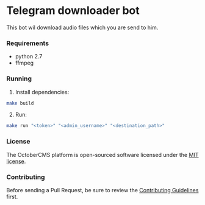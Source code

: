# Telegram downloader bot

This bot wil download audio files which you are send to him.

### Requirements
* python 2.7
* ffmpeg

### Running
1) Install dependencies:
```bash
make build
```
2) Run:
```bash
make run "<token>" "<admin_username>" "<destination_path>"
```

### License

The OctoberCMS platform is open-sourced software licensed under the [MIT license](https://opensource.org/licenses/MIT).

### Contributing

Before sending a Pull Request, be sure to review the [Contributing Guidelines](CONTRIBUTING.md) first.